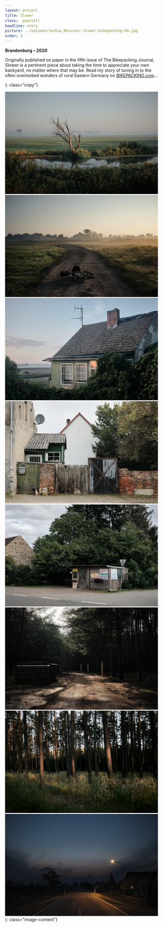 ```yaml
---
layout: project
title: Slower
class:  ganztoll
headline: story
picture: ../uploads/Joshua_Meissner-slower-bikepacking-04.jpg
order: 3
---
```

**Brandenburg – 2020**

Originally published on paper in the fifth issue of The Bikepacking Journal, Slower is a pertinent piece about taking the time to appreciate your own backyard, no matter where that may be. Read my story of tuning in to the often overlooked wonders of rural Eastern Germany on <a href="https://bikepacking.com/stories/slower/" target="_blank">BIKEPACKING.com</a>…



{: class="copy"}

![tollesbild](../uploads/Joshua_Meissner-slower-bikepacking-04.jpg)
![tollesbild](../uploads/Joshua_Meissner-slower-bikepacking-05.jpg)
![tollesbild](../uploads/Joshua_Meissner-slower-bikepacking-06.jpg)
![tollesbild](../uploads/Joshua_Meissner-slower-bikepacking-15.jpg)
![tollesbild](../uploads/Joshua_Meissner-slower-bikepacking-28.jpg)
![tollesbild](../uploads/Joshua_Meissner-slower-bikepacking-31.jpg)
![tollesbild](../uploads/Joshua_Meissner-slower-bikepacking-32.jpg)
![tollesbild](../uploads/Joshua_Meissner-slower-bikepacking-37.jpg)
{: class="image-content"}


